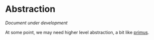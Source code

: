 # Abstraction

*Document under development*

At some point, we may need higher level abstraction, a bit like [primus](https://github.com/primus/primus).
